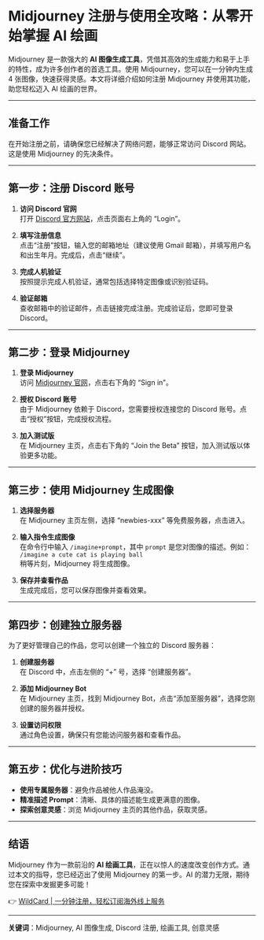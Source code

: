 # Midjourney 注册与使用全攻略：从零开始掌握 AI 绘画

Midjourney 是一款强大的 **AI 图像生成工具**，凭借其高效的生成能力和易于上手的特性，成为许多创作者的首选工具。使用 Midjourney，您可以在一分钟内生成 4 张图像，快速获得灵感。本文将详细介绍如何注册 Midjourney 并使用其功能，助您轻松迈入 AI 绘画的世界。

---

## 准备工作

在开始注册之前，请确保您已经解决了网络问题，能够正常访问 Discord 网站。这是使用 Midjourney 的先决条件。

---

## 第一步：注册 Discord 账号

1. **访问 Discord 官网**  
   打开 [Discord 官方网站](https://discord.com/)，点击页面右上角的 “Login”。

2. **填写注册信息**  
   点击“注册”按钮，输入您的邮箱地址（建议使用 Gmail 邮箱），并填写用户名和出生年月。完成后，点击“继续”。

3. **完成人机验证**  
   按照提示完成人机验证，通常包括选择特定图像或识别验证码。

4. **验证邮箱**  
   查收邮箱中的验证邮件，点击链接完成注册。完成验证后，您即可登录 Discord。

---

## 第二步：登录 Midjourney

1. **登录 Midjourney**  
   访问 [Midjourney 官网](https://www.midjourney.com/)，点击右下角的 “Sign in”。

2. **授权 Discord 账号**  
   由于 Midjourney 依赖于 Discord，您需要授权连接您的 Discord 账号。点击“授权”按钮，完成授权流程。

3. **加入测试版**  
   在 Midjourney 主页，点击右下角的 “Join the Beta” 按钮，加入测试版以体验更多功能。

---

## 第三步：使用 Midjourney 生成图像

1. **选择服务器**  
   在 Midjourney 主页左侧，选择 “newbies-xxx” 等免费服务器，点击进入。

2. **输入指令生成图像**  
   在命令行中输入 `/imagine+prompt`，其中 `prompt` 是您对图像的描述。例如：  
   `/imagine a cute cat is playing ball`  
   稍等片刻，Midjourney 将生成图像。

3. **保存并查看作品**  
   生成完成后，您可以保存图像并查看效果。

---

## 第四步：创建独立服务器

为了更好管理自己的作品，您可以创建一个独立的 Discord 服务器：

1. **创建服务器**  
   在 Discord 中，点击左侧的 “+” 号，选择 “创建服务器”。

2. **添加 Midjourney Bot**  
   在 Midjourney 主页，找到 Midjourney Bot，点击“添加至服务器”，选择您刚创建的服务器并授权。

3. **设置访问权限**  
   通过角色设置，确保只有您能访问服务器和查看作品。

---

## 第五步：优化与进阶技巧

- **使用专属服务器**：避免作品被他人作品淹没。  
- **精准描述 Prompt**：清晰、具体的描述能生成更满意的图像。  
- **探索创意灵感**：浏览 Midjourney 主页的其他作品，获取灵感。

---

## 结语

Midjourney 作为一款前沿的 **AI 绘画工具**，正在以惊人的速度改变创作方式。通过本文的指导，您已经迈出了使用 Midjourney 的第一步。AI 的潜力无限，期待您在探索中发掘更多可能！

👉 [WildCard | 一分钟注册，轻松订阅海外线上服务](https://bbtdd.com/WildCard)

---

**关键词**：Midjourney, AI 图像生成, Discord 注册, 绘画工具, 创意灵感